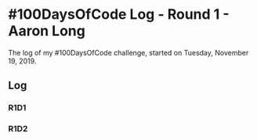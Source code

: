 # #100DaysOfCode Log - Round 1 - Aaron Long

The log of my #100DaysOfCode challenge, started on Tuesday, November 19, 2019.

## Log

### R1D1

### R1D2
